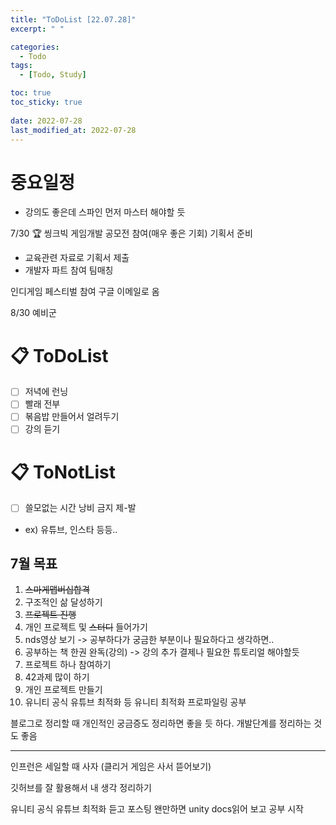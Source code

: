 ```yaml
---
title: "ToDoList [22.07.28]"
excerpt: " "

categories:
  - Todo
tags:
  - [Todo, Study]

toc: true
toc_sticky: true
 
date: 2022-07-28
last_modified_at: 2022-07-28
---
```


# 중요일정

- 강의도 좋은데 스파인 먼저 마스터 해야할 듯

7/30 🏆 씽크빅 게임개발 공모전 참여(매우 좋은 기회)
기획서 준비
- 교육관련 자료로 기획서 제출
- 개발자 파트 참여 팀매칭

인디게임 페스티벌 참여 구글 이메일로 옴

8/30 예비군

# 📋 ToDoList  

- [ ] 저녁에 런닝
- [ ] 빨래 전부
- [ ] 볶음밥 만들어서 얼려두기
- [ ] 강의 듣기
  
# 📋 ToNotList  

- [ ] 쓸모없는 시간 낭비 금지 제-발
- ex) 유튜브, 인스타 등등..

## 7월 목표  

1. ~~스마게맵버십합격~~
2. 구조적인 삶 달성하기
3. ~~프로젝트 진행~~
4. 개인 프로젝트 및 ~~스터디~~ 들어가기
5. nds영상 보기 -> 공부하다가 궁금한 부분이나 필요하다고 생각하면..
6. 공부하는 책 한권 완독(강의) -> 강의 추가 결제나 필요한 튜토리얼 해야할듯
7. 프로젝트 하나 참여하기
8. 42과제 많이 하기
9. 개인 프로젝트 만들기
10. 유니티 공식 유튜브 최적화 등 유니티 최적화 프로파일링 공부

블로그로 정리할 때 개인적인 궁금증도 정리하면 좋을 듯 하다.
개발단계를 정리하는 것도 좋음

---

인프런은 세일할 때 사자
(클리거 게임은 사서 뜯어보기)

깃허브를 잘 활용해서 내 생각 정리하기

유니티 공식 유튜브 최적화 듣고 포스팅
왠만하면 unity docs읽어 보고 공부 시작